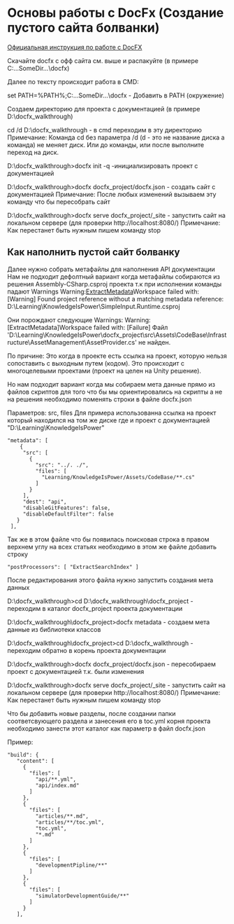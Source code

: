 # Основы работы с DocFx (Создание пустого сайта болванки)

[Официальная инструкция по работе с DocFX](https://dotnet.github.io/docfx/)

Скачайте docfx с офф сайта см. выше и распакуйте (в примере C:\...SomeDir...\docfx)

Далее по тексту происходит работа в CMD:

set PATH=%PATH%;C:\...SomeDir...\docfx - Добавить в PATH (окружение)

Создаем директорию для проекта с документацией (в примере D:\docfx_walkthrough)

cd /d D:\docfx_walkthrough - в cmd переходим в эту директорию
    Примечание: Команда cd без параметра /d (d - это не название диска а команда) не меняет диск. Или до команды, или после выполните переход на диск.

D:\docfx_walkthrough>docfx init -q -инициализировать проект с документацией

D:\docfx_walkthrough>docfx docfx_project/docfx.json - создать сайт с документацией
    Примечание: После любых изменений вызываем эту команду что бы пересобрать сайт

D:\docfx_walkthrough>docfx serve docfx_project/_site - запустить сайт на локальном сервере (для проверки http://localhost:8080/)
    Примечание: Как перестанет быть нужным пишем команду stop


## Как наполнить пустой сайт болванку 

Далее нужно собрать метафайлы для наполнения API документации
Нам не подходит дефолтный вариант когда метафайлы собираются из решения Assembly-CSharp.csproj проекта т.к при исполнении команды падают Warnings
Warning:[ExtractMetadata](D:/Learning/KnowledgeIsPower/Assembly-CSharp.csproj)Workspace failed with: [Warning] Found project reference without a matching metadata reference: D:\Learning\KnowledgeIsPower\SimpleInput.Runtime.csproj

Они порождают следующие Warnings:
Warning:[ExtractMetadata]Workspace failed with: [Failure] Файл 'D:\Learning\KnowledgeIsPower\docfx_project\src\Assets\CodeBase\Infrastructure\AssetManagement\AssetProvider.cs' не найден.

По причине: 
Это когда в проекте есть ссылка на проект, которую нельзя сопоставить с выходным путем (кодом).
Это происходит с многоцелевыми проектами (проект на целен на Unity решение).

Но нам подходит вариант когда мы собираем мета данные прямо из файлов скриптов для того что бы мы ориентировались на скрипты 
а не на решения необходимо поменять строки в файле docfx.json 

Параметров: src, files Для примера использованна ссылка на проект который находился на том же диске где и проект с документацией "D:\Learning\KnowledgeIsPower"

```
"metadata": [
    {
     "src": [
       {
         "src": "../. ./",
         "files": [
           "Learning/KnowledgeIsPower/Assets/CodeBase/**.cs"
         ]
       }
     ],
     "dest": "api",
     "disableGitFeatures": false,
     "disableDefaultFilter": false
   }    
 ],

```

Так же в этом файле что бы появилась поисковая строка в правом верхнем углу на всех статьях
необходимо в этом же файле добавить строку

```
"postProcessors": [ "ExtractSearchIndex" ]

```

После редактирования этого файла нужно запустить создания мета данных

D:\docfx_walkthrough>cd D:\docfx_walkthrough\docfx_project - переходим в каталог docfx_project проекта документации

D:\docfx_walkthrough\docfx_project>docfx metadata - создаем мета данные из библиотеки классов

D:\docfx_walkthrough\docfx_project>cd D:\docfx_walkthrough - переходим обратно в корень проекта документации

D:\docfx_walkthrough>docfx docfx_project/docfx.json - пересобираем проект с документацией т.к. были изменения

D:\docfx_walkthrough>docfx serve docfx_project/_site - запустить сайт на локальном сервере (для проверки http://localhost:8080/)
    Примечание: Как перестанет быть нужным пишем команду stop

Что бы добавить новые разделы, после создании папки соответсвующего раздела и занесения его в toc.yml 
корня проекта необходимо занести этот каталог как параметр в файл docfx.json

Пример:

```
"build": {
   "content": [
     {
       "files": [
         "api/**.yml",
         "api/index.md"
       ]
     },
     {
       "files": [
         "articles/**.md",
         "articles/**/toc.yml",
         "toc.yml",
         "*.md"
       ]
     },
     {
       "files": [
         "developmentPipline/**"
       ]
     },
     {
       "files": [
         "simulatorDevelopmentGuide/**"
       ]
     }
   ],
```
